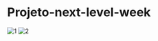 # Projeto-next-level-week

![1](https://user-images.githubusercontent.com/54330804/138576589-990aa853-9644-41cd-9127-76ff5e177fff.jpg)
![2](https://user-images.githubusercontent.com/54330804/138576592-24480178-d5fd-4e1c-b763-106220968d20.jpg)
